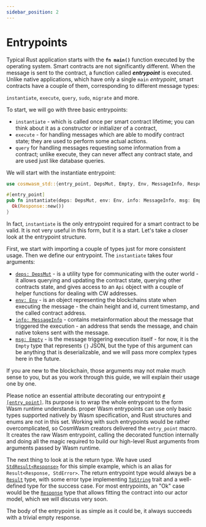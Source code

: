 ```yaml
---
sidebar_position: 2
---
```


# Entrypoints

Typical Rust application starts with the **`fn main()`** function executed by the operating system.
Smart contracts are not significantly different. When the message is sent to the contract, a function
called _**entrypoint**_ is executed. Unlike native applications, which have only a single `main` _entrypoint_,
smart contracts have a couple of them, corresponding to different message types:

`instantiate`, `execute`, `query`, `sudo`, `migrate` and more.

To start, we will go with three basic entrypoints:

- `instantiate` - which is called once per smart contract lifetime;
   you can think about it as a constructor or initializer of a contract,
- `execute` - for handling messages which are able to modify contract state;
   they are used to perform some actual actions.
- `query` for handling messages requesting some information from a contract;
   unlike execute, they can never affect any contract state, and are used just like database queries.

We will start with the instantiate entrypoint:

```rust title="src/lib.rs"
use cosmwasm_std::{entry_point, DepsMut, Empty, Env, MessageInfo, Response, StdResult};

#[entry_point]
pub fn instantiate(deps: DepsMut, env: Env, info: MessageInfo, msg: Empty) -> StdResult<Response> {
  Ok(Response::new())
}
```

In fact, `instantiate` is the only entrypoint required for a smart contract to be valid.
It is not very useful in this form, but it is a start. Let's take a closer look at the entrypoint structure.

First, we start with importing a couple of types just for more consistent usage.
Then we define our entrypoint. The `instantiate` takes four arguments:

- [`deps: DepsMut`](https://docs.rs/cosmwasm-std/latest/cosmwasm_std/struct.DepsMut.html) - is a
  utility type for communicating with the outer world - it allows querying and updating the contract
  state, querying other contracts state, and gives access to an `Api` object with a couple of helper
  functions for dealing with CW addresses.
- [`env: Env`](https://docs.rs/cosmwasm-std/latest/cosmwasm_std/struct.Env.html) - is an object
  representing the blockchains state when executing the message - the chain height and id, current
  timestamp, and the called contract address.
- [`info: MessageInfo`](https://docs.rs/cosmwasm-std/latest/cosmwasm_std/struct.MessageInfo.html) -
  contains metainformation about the message that triggered the execution - an address that sends
  the message, and chain native tokens sent with the message.
- [`msg: Empty`](https://docs.rs/cosmwasm-std/latest/cosmwasm_std/struct.Empty.html) - is the message
  triggering execution itself - for now, it is the `Empty` type that represents `{}` JSON, but the
  type of this argument can be anything that is deserializable, and we will pass more complex types
  here in the future.

If you are new to the blockchain, those arguments may not make much sense to you, but as you work
through this guide, we will explain their usage one by one.

Please notice an essential attribute decorating our entrypoint
[`#[entry_point]`](https://docs.rs/cosmwasm-std/latest/cosmwasm_std/attr.entry_point.html). Its
purpose is to wrap the whole entrypoint to the form Wasm runtime understands. proper Wasm entrypoints
can use only basic types supported natively by Wasm specification, and Rust structures and
enums are not in this set. Working with such entrypoints would be rather overcomplicated, so
CosmWasm creators delivered the `entry_point` macro. It creates the raw Wasm entrypoint, calling the
decorated function internally and doing all the magic required to build our high-level Rust
arguments from arguments passed by Wasm runtime.

The next thing to look at is the return type. We have used
[`StdResult<Response>`](https://docs.rs/cosmwasm-std/latest/cosmwasm_std/type.StdResult.html) for
this simple example, which is an alias for `Result<Response, StdError>`. The return entrypoint type
would always be a [`Result`](https://doc.rust-lang.org/std/result/enum.Result.html) type, with some
error type implementing [`ToString`](https://doc.rust-lang.org/std/string/trait.ToString.html) trait
and a well-defined type for the success case. For most entrypoints, an "Ok" case would be the
[`Response`](https://docs.rs/cosmwasm-std/latest/cosmwasm_std/struct.Response.html) type that allows
fitting the contract into our actor model, which we will discuss very soon.

The body of the entrypoint is as simple as it could be, it always succeeds with a trivial empty response.

